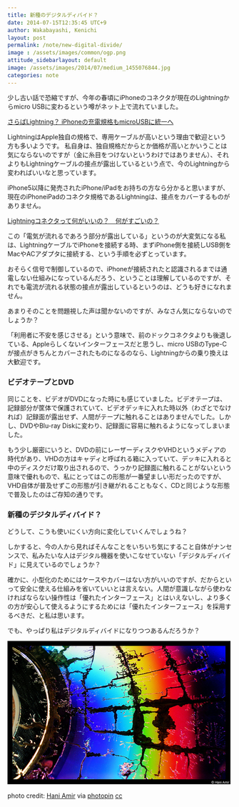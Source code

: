 ```yaml
---
title: 新種のデジタルディバイド？
date: 2014-07-15T12:35:45 UTC+9
author: Wakabayashi, Kenichi
layout: post
permalink: /note/new-digital-divide/
image : /assets/images/common/ogp.png
attitude_sidebarlayout: default
image: /assets/images/2014/07/medium_1455076844.jpg
categories: note
---
```

少し古い話で恐縮ですが、今年の春頃にiPhoneのコネクタが現在のLightningからmicro USBに変わるという噂がネット上で流れていました。

[さらばLightning？ iPhoneの充電規格もmicroUSBに統一へ](http://buzzap.jp/news/20140314-iphone-micro-usb/)

LightningはApple独自の規格で、専用ケーブルが高いという理由で歓迎という方も多いようです。
私自身は、独自規格だからとか価格が高いとかいうことは気にならないのですが（金に糸目をつけないというわけではありません）、それよりもLightningケーブルの接点が露出しているという点で、今のLightningから変わればいいなと思っています。

iPhone5以降に発売されたiPhone/iPadをお持ちの方なら分かると思いますが、現在のiPhoneiPadのコネクタ規格であるLightningは、接点をカバーするものがありません。

[Lightningコネクタって何がいいの？　何がすごいの？](http://news.mynavi.jp/articles/2013/03/28/iphone_why36/)

この「電気が流れるであろう部分が露出している」というのが大変気になる私は、LightningケーブルでiPhoneを接続する時、まずiPhone側を接続しUSB側をMacやACアダプタに接続する、という手順を必ずとっています。

おそらく信号で制御しているので、iPhoneが接続されたと認識されるまでは通電しない仕組みになっているんだろう、ということは理解しているのですが、それでも電流が流れる状態の接点が露出しているというのは、どうも好きになれません。

あまりそのことを問題視した声は聞かないのですが、みなさん気にならないのでしょうか？

「利用者に不安を感じさせる」という意味で、前のドックコネクタよりも後退している、Appleらしくないインターフェースだと思うし、micro USBのType-Cが接点がきちんとカバーされたものになるのなら、Lightningからの乗り換えは大歓迎です。

### ビデオテープとDVD
同じことを、ビデオがDVDになった時にも感じていました。ビデオテープは、記録部分が筐体で保護されていて、ビデオデッキに入れた時以外（わざとでなければ）記録面が露出せず、人間がテープに触れることはありませんでした。しかし、DVDやBlu-ray Diskに変わり、記録面に容易に触れるようになってしまいました。

もう少し厳密にいうと、DVDの前にレーザーディスクやVHDというメディアの時代があり、VHDの方はキャディと呼ばれる箱に入っていて、デッキに入れると中のディスクだけ取り出されるので、うっかり記録面に触れることがないという意味で優れもので、私にとってはこの形態が一番望ましい形だったのですが、VHD自体が普及せずこの形態が引き継がれることもなく、CDと同じような形態で普及したのはご存知の通りです。

### 新種のデジタルディバイド？
どうして、こうも使いにくい方向に変化していくんでしょうね？

しかすると、今の人から見ればそんなことをいちいち気にすること自体がナンセンスで、私みたいな人はデジタル機器を使いこなせていない「デジタルディバイド」に見えているのでしょうか？

確かに、小型化のためにはケースやカバーはない方がいいのですが、だからといって安全に使える仕組みを省いていいとは言えない。人間が意識しながら使わなければならない操作性は「優れたインターフェース」とはいえないし、より多くの方が安心して使えるようにするためには「優れたインターフェース」を採用するべきだ、と私は思います。

でも、やっぱり私はデジタルディバイドになりつつあるんだろうか？

![DVD](/assets/images/2014/07/medium_1455076844.jpg)

photo credit: [Hani Amir](https://www.flickr.com/photos/haniamir/1455076844/) via [photopin](http://photopin.com) [cc](http://creativecommons.org/licenses/by-nc-nd/2.0/)